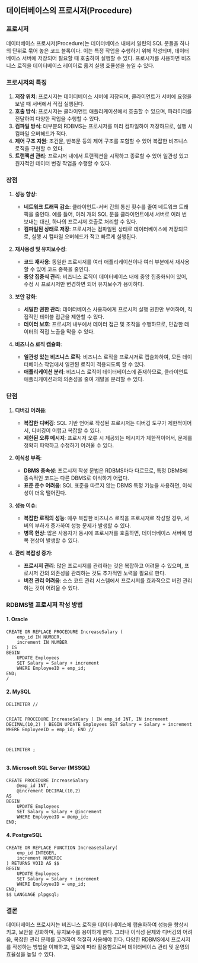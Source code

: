 <h2 id="데이터베이스의-프로시저procedure">데이터베이스의 프로시저(Procedure)</h2>
<h3 id="프로시저">프로시저</h3>
<p>데이터베이스 프로시저(Procedure)는 데이터베이스 내에서 일련의 SQL 문들을 하나의 단위로 묶어 놓은 코드 블록이다. 이는 특정 작업을 수행하기 위해 작성되며, 데이터베이스 서버에 저장되어 필요할 때 호출하여 실행할 수 있다. 프로시저를 사용하면 비즈니스 로직을 데이터베이스 레이어로 옮겨 실행 효율성을 높일 수 있다.</p>
<h3 id="프로시저의-특징">프로시저의 특징</h3>
<ol>
<li><strong>저장 위치</strong>: 프로시저는 데이터베이스 서버에 저장되며, 클라이언트가 서버에 요청을 보낼 때 서버에서 직접 실행된다.</li>
<li><strong>호출 방식</strong>: 프로시저는 클라이언트 애플리케이션에서 호출할 수 있으며, 파라미터를 전달하여 다양한 작업을 수행할 수 있다.</li>
<li><strong>컴파일 방식</strong>: 대부분의 RDBMS는 프로시저를 미리 컴파일하여 저장하므로, 실행 시 컴파일 오버헤드가 적다.</li>
<li><strong>제어 구조 지원</strong>: 조건문, 반복문 등의 제어 구조를 포함할 수 있어 복잡한 비즈니스 로직을 구현할 수 있다.</li>
<li><strong>트랜잭션 관리</strong>: 프로시저 내에서 트랜잭션을 시작하고 종료할 수 있어 일관성 있고 원자적인 데이터 변경 작업을 수행할 수 있다.</li>
</ol>
<h3 id="장점">장점</h3>
<ol>
<li><p><strong>성능 향상</strong>: </p>
<ul>
<li><strong>네트워크 트래픽 감소</strong>: 클라이언트-서버 간의 통신 횟수를 줄여 네트워크 트래픽을 줄인다. 예를 들어, 여러 개의 SQL 문을 클라이언트에서 서버로 여러 번 보내는 대신, 하나의 프로시저 호출로 처리할 수 있다.</li>
<li><strong>컴파일된 상태로 저장</strong>: 프로시저는 컴파일된 상태로 데이터베이스에 저장되므로, 실행 시 컴파일 오버헤드가 적고 빠르게 실행된다.</li>
</ul>
</li>
<li><p><strong>재사용성 및 유지보수성</strong>: </p>
<ul>
<li><strong>코드 재사용</strong>: 동일한 프로시저를 여러 애플리케이션이나 여러 부분에서 재사용할 수 있어 코드 중복을 줄인다.</li>
<li><strong>중앙 집중식 관리</strong>: 비즈니스 로직이 데이터베이스 내에 중앙 집중화되어 있어, 수정 시 프로시저만 변경하면 되어 유지보수가 용이하다.</li>
</ul>
</li>
<li><p><strong>보안 강화</strong>:</p>
<ul>
<li><strong>세밀한 권한 관리</strong>: 데이터베이스 사용자에게 프로시저 실행 권한만 부여하여, 직접적인 테이블 접근을 제한할 수 있다.</li>
<li><strong>데이터 보호</strong>: 프로시저 내부에서 데이터 접근 및 조작을 수행하므로, 민감한 데이터의 직접 노출을 막을 수 있다.</li>
</ul>
</li>
<li><p><strong>비즈니스 로직 캡슐화</strong>:</p>
<ul>
<li><strong>일관성 있는 비즈니스 로직</strong>: 비즈니스 로직을 프로시저로 캡슐화하여, 모든 데이터베이스 작업에서 일관된 로직이 적용되도록 할 수 있다.</li>
<li><strong>애플리케이션 분리</strong>: 비즈니스 로직이 데이터베이스에 존재하므로, 클라이언트 애플리케이션과의 의존성을 줄여 개발을 분리할 수 있다.</li>
</ul>
</li>
</ol>
<h3 id="단점">단점</h3>
<ol>
<li><p><strong>디버깅 어려움</strong>:</p>
<ul>
<li><strong>복잡한 디버깅</strong>: SQL 기반 언어로 작성된 프로시저는 디버깅 도구가 제한적이어서, 디버깅이 어렵고 복잡할 수 있다.</li>
<li><strong>제한된 오류 메시지</strong>: 프로시저 오류 시 제공되는 메시지가 제한적이어서, 문제를 정확히 파악하고 수정하기 어려울 수 있다.</li>
</ul>
</li>
<li><p><strong>이식성 부족</strong>:</p>
<ul>
<li><strong>DBMS 종속성</strong>: 프로시저 작성 문법은 RDBMS마다 다르므로, 특정 DBMS에 종속적인 코드는 다른 DBMS로 이식하기 어렵다.</li>
<li><strong>표준 준수 어려움</strong>: SQL 표준을 따르지 않는 DBMS 특정 기능을 사용하면, 이식성이 더욱 떨어진다.</li>
</ul>
</li>
<li><p><strong>성능 이슈</strong>:</p>
<ul>
<li><strong>복잡한 로직의 성능</strong>: 매우 복잡한 비즈니스 로직을 프로시저로 작성할 경우, 서버의 부하가 증가하여 성능 문제가 발생할 수 있다.</li>
<li><strong>병목 현상</strong>: 많은 사용자가 동시에 프로시저를 호출하면, 데이터베이스 서버에 병목 현상이 발생할 수 있다.</li>
</ul>
</li>
<li><p><strong>관리 복잡성 증가</strong>:</p>
<ul>
<li><strong>프로시저 관리</strong>: 많은 프로시저를 관리하는 것은 복잡하고 어려울 수 있으며, 프로시저 간의 의존성을 관리하는 것도 추가적인 노력을 필요로 한다.</li>
<li><strong>버전 관리 어려움</strong>: 소스 코드 관리 시스템에서 프로시저를 효과적으로 버전 관리하는 것이 어려울 수 있다.</li>
</ul>
</li>
</ol>
<h3 id="rdbms별-프로시저-작성-방법">RDBMS별 프로시저 작성 방법</h3>
<h4 id="1-oracle">1. Oracle</h4>
<pre><code class="language-sql">CREATE OR REPLACE PROCEDURE IncreaseSalary (
    emp_id IN NUMBER,
    increment IN NUMBER
) IS
BEGIN
    UPDATE Employees
    SET Salary = Salary + increment
    WHERE EmployeeID = emp_id;
END;
/</code></pre>
<h4 id="2-mysql">2. MySQL</h4>
<pre><code class="language-sql">DELIMITER //

CREATE PROCEDURE IncreaseSalary (
    IN emp_id INT,
    IN increment DECIMAL(10,2)
)
BEGIN
    UPDATE Employees
    SET Salary = Salary + increment
    WHERE EmployeeID = emp_id;
END //

DELIMITER ;</code></pre>
<h4 id="3-microsoft-sql-server-mssql">3. Microsoft SQL Server (MSSQL)</h4>
<pre><code class="language-sql">CREATE PROCEDURE IncreaseSalary
    @emp_id INT,
    @increment DECIMAL(10,2)
AS
BEGIN
    UPDATE Employees
    SET Salary = Salary + @increment
    WHERE EmployeeID = @emp_id;
END;</code></pre>
<h4 id="4-postgresql">4. PostgreSQL</h4>
<pre><code class="language-sql">CREATE OR REPLACE FUNCTION IncreaseSalary(
    emp_id INTEGER,
    increment NUMERIC
) RETURNS VOID AS $$
BEGIN
    UPDATE Employees
    SET Salary = Salary + increment
    WHERE EmployeeID = emp_id;
END;
$$ LANGUAGE plpgsql;</code></pre>
<h3 id="결론">결론</h3>
<p>데이터베이스 프로시저는 비즈니스 로직을 데이터베이스에 캡슐화하여 성능을 향상시키고, 보안을 강화하며, 유지보수를 용이하게 한다. 그러나 이식성 문제와 디버깅의 어려움, 복잡한 관리 문제를 고려하여 적절히 사용해야 한다. 다양한 RDBMS에서 프로시저를 작성하는 방법을 이해하고, 필요에 따라 활용함으로써 데이터베이스 관리 및 운영의 효율성을 높일 수 있다.</p>